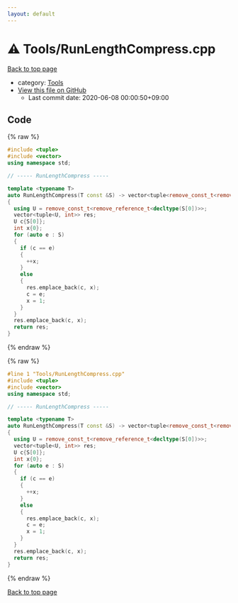 ```yaml
---
layout: default
---
```


<!-- mathjax config similar to math.stackexchange -->
<script type="text/javascript" async
  src="https://cdnjs.cloudflare.com/ajax/libs/mathjax/2.7.5/MathJax.js?config=TeX-MML-AM_CHTML">
</script>
<script type="text/x-mathjax-config">
  MathJax.Hub.Config({
    TeX: { equationNumbers: { autoNumber: "AMS" }},
    tex2jax: {
      inlineMath: [ ['$','$'] ],
      processEscapes: true
    },
    "HTML-CSS": { matchFontHeight: false },
    displayAlign: "left",
    displayIndent: "2em"
  });
</script>

<script type="text/javascript" src="https://cdnjs.cloudflare.com/ajax/libs/jquery/3.4.1/jquery.min.js"></script>
<script src="https://cdn.jsdelivr.net/npm/jquery-balloon-js@1.1.2/jquery.balloon.min.js" integrity="sha256-ZEYs9VrgAeNuPvs15E39OsyOJaIkXEEt10fzxJ20+2I=" crossorigin="anonymous"></script>
<script type="text/javascript" src="../../assets/js/copy-button.js"></script>
<link rel="stylesheet" href="../../assets/css/copy-button.css" />


# :warning: Tools/RunLengthCompress.cpp

<a href="../../index.html">Back to top page</a>

* category: <a href="../../index.html#8625e1de7be14c39b1d14dc03d822497">Tools</a>
* <a href="{{ site.github.repository_url }}/blob/master/Tools/RunLengthCompress.cpp">View this file on GitHub</a>
    - Last commit date: 2020-06-08 00:00:50+09:00




## Code

<a id="unbundled"></a>
{% raw %}
```cpp
#include <tuple>
#include <vector>
using namespace std;

// ----- RunLengthCompress -----

template <typename T>
auto RunLengthCompress(T const &S) -> vector<tuple<remove_const_t<remove_reference_t<decltype(S[0])>>, int>>
{
  using U = remove_const_t<remove_reference_t<decltype(S[0])>>;
  vector<tuple<U, int>> res;
  U c{S[0]};
  int x{0};
  for (auto e : S)
  {
    if (c == e)
    {
      ++x;
    }
    else
    {
      res.emplace_back(c, x);
      c = e;
      x = 1;
    }
  }
  res.emplace_back(c, x);
  return res;
}

```
{% endraw %}

<a id="bundled"></a>
{% raw %}
```cpp
#line 1 "Tools/RunLengthCompress.cpp"
#include <tuple>
#include <vector>
using namespace std;

// ----- RunLengthCompress -----

template <typename T>
auto RunLengthCompress(T const &S) -> vector<tuple<remove_const_t<remove_reference_t<decltype(S[0])>>, int>>
{
  using U = remove_const_t<remove_reference_t<decltype(S[0])>>;
  vector<tuple<U, int>> res;
  U c{S[0]};
  int x{0};
  for (auto e : S)
  {
    if (c == e)
    {
      ++x;
    }
    else
    {
      res.emplace_back(c, x);
      c = e;
      x = 1;
    }
  }
  res.emplace_back(c, x);
  return res;
}

```
{% endraw %}

<a href="../../index.html">Back to top page</a>

